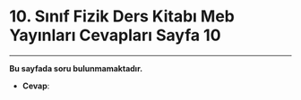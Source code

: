 # 10. Sınıf Fizik Ders Kitabı Meb Yayınları Cevapları Sayfa 10

---

**Bu sayfada soru bulunmamaktadır.**

-   **Cevap**: